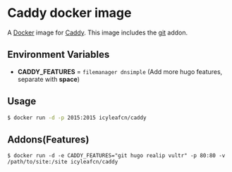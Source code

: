 # Caddy docker image

A [Docker](http://docker.com) image for [Caddy](http://caddyserver.com). This image includes the [git](http://caddyserver.com/docs/git) addon.

## Environment Variables

- **CADDY_FEATURES** = `filemanager dnsimple` (Add more hugo features, separate with __space__)

## Usage

```bash
$ docker run -d -p 2015:2015 icyleafcn/caddy
```

## Addons(Features)

```
$ docker run -d -e CADDY_FEATURES="git hugo realip vultr" -p 80:80 -v /path/to/site:/site icyleafcn/caddy
```